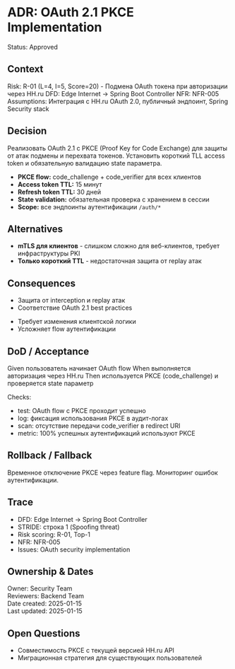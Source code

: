 # ADR: OAuth 2.1 PKCE Implementation
Status: Approved

## Context
Risk: R-01 (L=4, I=5, Score=20) - Подмена OAuth токена при авторизации через HH.ru
DFD: Edge Internet → Spring Boot Controller
NFR: NFR-005
Assumptions: Интеграция с HH.ru OAuth 2.0, публичный эндпоинт, Spring Security stack

## Decision
Реализовать OAuth 2.1 с PKCE (Proof Key for Code Exchange) для защиты от атак подмены и перехвата токенов. Установить короткий TLL access token и обязательную валидацию state параметра.

- **PKCE flow:** code_challenge + code_verifier для всех клиентов
- **Access token TTL:** 15 минут
- **Refresh token TTL:** 30 дней
- **State validation:** обязательная проверка с хранением в сессии
- **Scope:** все эндпоинты аутентификации `/auth/*`

## Alternatives
- **mTLS для клиентов** - слишком сложно для веб-клиентов, требует инфраструктуры PKI
- **Только короткий TTL** - недостаточная защита от replay атак

## Consequences
+ Защита от interception и replay атак
+ Соответствие OAuth 2.1 best practices
- Требует изменения клиентской логики
- Усложняет flow аутентификации

## DoD / Acceptance
Given пользователь начинает OAuth flow
When выполняется авторизация через HH.ru
Then используется PKCE (code_challenge) и проверяется state параметр

Checks:
- test: OAuth flow с PKCE проходит успешно
- log: фиксация использования PKCE в аудит-логах
- scan: отсутствие передачи code_verifier в redirect URI
- metric: 100% успешных аутентификаций используют PKCE

## Rollback / Fallback
Временное отключение PKCE через feature flag. Мониторинг ошибок аутентификации.

## Trace
- DFD: Edge Internet → Spring Boot Controller
- STRIDE: строка 1 (Spoofing threat)
- Risk scoring: R-01, Top-1
- NFR: NFR-005
- Issues: OAuth security implementation

## Ownership & Dates
Owner: Security Team  
Reviewers: Backend Team  
Date created: 2025-01-15  
Last updated: 2025-01-15

## Open Questions
- Совместимость PKCE с текущей версией HH.ru API
- Миграционная стратегия для существующих пользователей
